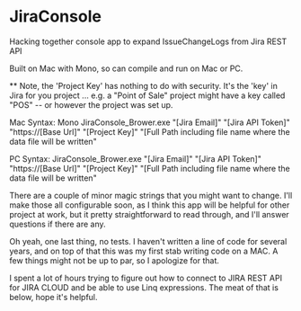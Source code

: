 # JiraConsole
Hacking together console app to expand IssueChangeLogs from Jira REST API

Built on Mac with Mono, so can compile and run on Mac or PC. 

** Note, the 'Project Key' has nothing to do with security. It's the 'key' in Jira for you project ... e.g. a "Point of Sale" project might have a key called "POS" -- or however the project was set up.

Mac Syntax: Mono JiraConsole_Brower.exe "[Jira Email]" "[Jira API Token]" "https://[Base Url]" "[Project Key]" "[Full Path including file name where the data file will be written"

PC Syntax:  JiraConsole_Brower.exe "[Jira Email]" "[Jira API Token]" "https://[Base Url]" "[Project Key]" "[Full Path including file name where the data file will be written"

There are a couple of minor magic strings that you might want to change. I'll make those all configurable soon, as I think this app will be helpful for other project at work, but it pretty straightforward to read through, and I'll answer questions if there are any.

Oh yeah, one last thing, no tests. I haven't written a line of code for several years, and on top of that this was my first stab writing code on a MAC. A few things might not be up to par, so I apologize for that.

I spent a lot of hours trying to figure out how to connect to JIRA REST API for JIRA CLOUD and be able to use Linq expressions. The meat of that is below, hope it's helpful.

